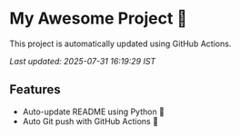 # My Awesome Project 🚀

This project is automatically updated using GitHub Actions.

_Last updated: 2025-07-31 16:19:29 IST_

## Features
- Auto-update README using Python 🐍
- Auto Git push with GitHub Actions 🤖
